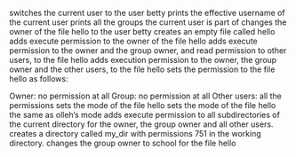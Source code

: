 switches the current user to the user betty
 prints the effective username of the current user
 prints all the groups the current user is part of
 changes the owner of the file hello to the user betty
creates an empty file called hello
adds execute permission to the owner of the file hello
adds execute permission to the owner and the group owner, and read permission to other users, to the file hello
adds execution permission to the owner, the group owner and the other users, to the file hello
sets the permission to the file hello as follows:

Owner: no permission at all
Group: no permission at all
Other users: all the permissions
sets the mode of the file hello
sets the mode of the file hello the same as olleh’s mode
 adds execute permission to all subdirectories of the current directory for the owner, the group owner and all other users.
 creates a directory called my_dir with permissions 751 in the working directory.
changes the group owner to school for the file hello
